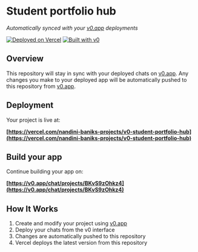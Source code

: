 # Student portfolio hub

*Automatically synced with your [v0.app](https://v0.app) deployments*

[![Deployed on Vercel](https://img.shields.io/badge/Deployed%20on-Vercel-black?style=for-the-badge&logo=vercel)](https://vercel.com/nandini-baniks-projects/v0-student-portfolio-hub)
[![Built with v0](https://img.shields.io/badge/Built%20with-v0.app-black?style=for-the-badge)](https://v0.app/chat/projects/BKvS9zOhkz4)

## Overview

This repository will stay in sync with your deployed chats on [v0.app](https://v0.app).
Any changes you make to your deployed app will be automatically pushed to this repository from [v0.app](https://v0.app).

## Deployment

Your project is live at:

**[https://vercel.com/nandini-baniks-projects/v0-student-portfolio-hub](https://vercel.com/nandini-baniks-projects/v0-student-portfolio-hub)**

## Build your app

Continue building your app on:

**[https://v0.app/chat/projects/BKvS9zOhkz4](https://v0.app/chat/projects/BKvS9zOhkz4)**

## How It Works

1. Create and modify your project using [v0.app](https://v0.app)
2. Deploy your chats from the v0 interface
3. Changes are automatically pushed to this repository
4. Vercel deploys the latest version from this repository